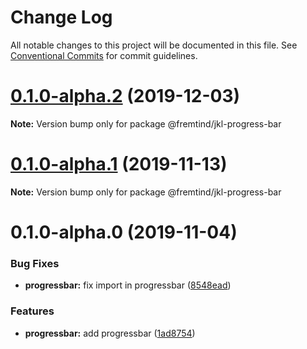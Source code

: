 # Change Log

All notable changes to this project will be documented in this file.
See [Conventional Commits](https://conventionalcommits.org) for commit guidelines.

# [0.1.0-alpha.2](https://github.com/fremtind/jokul/compare/@fremtind/jkl-progress-bar@0.1.0-alpha.1...@fremtind/jkl-progress-bar@0.1.0-alpha.2) (2019-12-03)

**Note:** Version bump only for package @fremtind/jkl-progress-bar





# [0.1.0-alpha.1](https://github.com/fremtind/jokul/compare/@fremtind/jkl-progress-bar@0.1.0-alpha.0...@fremtind/jkl-progress-bar@0.1.0-alpha.1) (2019-11-13)

**Note:** Version bump only for package @fremtind/jkl-progress-bar





# 0.1.0-alpha.0 (2019-11-04)


### Bug Fixes

* **progressbar:** fix import in progressbar ([8548ead](https://github.com/fremtind/jokul/commit/8548ead665f3c8301152f59d78a02254bd413b6c))


### Features

* **progressbar:** add progressbar ([1ad8754](https://github.com/fremtind/jokul/commit/1ad8754a15e414ff017bce8d829472dfc9a7d01c))
